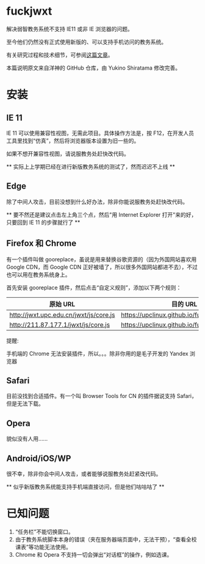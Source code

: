 fuckjwxt
===

解决弱智教务系统不支持 IE11 或非 IE 浏览器的问题。

至今他们仍然没有正式使用新版的、可以支持手机访问的教务系统。

有关研究过程和技术细节，可参阅[这篇文章](https://vjudge1.github.io/2015/05/29/let-jiao-wu-xi-tong-support-linux/)。

本篇说明原文来自洋神的 GitHub 仓库，由 Yukino Shiratama 修改完善。

# 安装

## IE 11

IE 11 可以使用兼容性视图，无需此项目。具体操作方法是，按 F12，在开发人员工具里找到“仿真”，然后将浏览器版本设置为旧一些的。

如果不想开兼容性视图，请说服教务处赶快改代码。

** 实际上上学期已经在进行新版教务系统的测试了，然而迟迟不上线 **

## Edge

除了中间人攻击，目前没想到什么好办法，除非你能说服教务处赶快改代码。

** 要不然还是建议点击左上角三个点，然后"用 Internet Explorer 打开"来的好，只要回到 IE 11 的步骤就行了 **

## Firefox 和 Chrome

有一个插件叫做 gooreplace，虽说是用来替换谷歌资源的（因为外国网站喜欢用 Google CDN，而 Google CDN 正好被墙了，所以很多外国网站都进不去），不过也可以用在教务系统身上。

首先安装 gooreplace 插件，然后点击“自定义规则”，添加以下两个规则：

原始 URL                                | 目的 URL
----------------------------------------|-----------------------------------
http://jwxt.upc.edu.cn/jwxt/js/core.js  | https://upclinux.github.io/fuckjwxt/js/core.js
http://211.87.177.1/jwxt/js/core.js     | https://upclinux.github.io/fuckjwxt/js/core.js

提醒:

手机端的 Chrome 无法安装插件，所以。。。除非你用的是毛子开发的 Yandex 浏览器

## Safari

目前没找到合适插件。有一个叫 Browser Tools for CN 的插件据说支持 Safari，但是无法下载。

## Opera

貌似没有人用……

## Android/iOS/WP 

很不幸，除非你会中间人攻击，或者能够说服教务处赶紧改代码。

** 似乎新版教务系统能支持手机端直接访问，但是他们咕咕咕了 **

# 已知问题

1. “任务栏”不能切换窗口。
2. 由于教务系统脚本本身的错误（夹在服务器端页面中，无法干预），“查看全校课表”等功能无法使用。
3. Chrome 和 Opera 不支持一切会弹出“对话框”的操作，例如选课。
